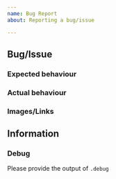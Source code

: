 ```yaml
---
name: Bug Report
about: Reporting a bug/issue

---
```


## Bug/Issue
### Expected behaviour
<!-- What SHOULD the bot do? -->

### Actual behaviour
<!-- What DOES the bot actually do? -->

### Images/Links
<!-- Images: ![Text (optional)](https://link.com/image.png) -->
<!-- Image-links NEED to end with an .png/.jpg/.gif/... -->
<!-- Link: [Text](https://link.com) -->

## Information
### Debug
Please provide the output of `.debug`